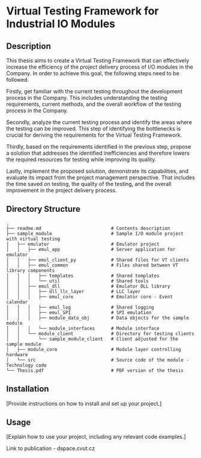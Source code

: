 # Virtual Testing Framework for Industrial IO Modules

## Description

This thesis aims to create a Virtual Testing Framework that can effectively increase the efficiency of the project delivery process 
of I/O modules in the Company. In order to achieve this goal, the following steps need to be followed.

Firstly, get familiar with the current testing throughout the development process in the Company. This includes understanding 
the testing requirements, current methods, and the overall workflow of the testing process in the Company.

Secondly, analyze the current testing process and identify the areas where the testing can be improved. 
This step of identifying the bottlenecks is crucial for deriving the requirements for the Virtual Testing Framework.

Thirdly, based on the requirements identified in the previous step, propose a solution that addresses the identified inefficiencies 
and therefore lowers the required resources for testing while improving its quality.

Lastly, implement the proposed solution, demonstrate its capabilities, and evaluate its impact from the project management perspective. 
That includes the time saved on testing, the quality of the testing, and the overall improvement in the project delivery process.


## Directory Structure
```
.
├── readme.md                          # Contents description
├── sample_module                      # Sample I/O module project with virtual testing
│   ├── emulator                       # Emulator project
│   │   ├── emul_app                   # Server application for emulator
│   │   ├── emul_client_py             # Shared files for VT clients
│   │   ├── emul_common                # Files shared between VT library components
│   │   │   ├── templates              # Shared templates
│   │   │   └── util                   # Shared tools
│   │   ├── emul_dll                   # Emulator DLL library
│   │   │   ├── dll_llc_layer          # LLC layer
│   │   │   ├── emul_core              # Emulator core - Event calendar
│   │   │   ├── emul_log               # Shared logging
│   │   │   ├── emul_SPI               # SPI emulation
│   │   │   ├── module_data_obj        # Data objects for the sample module
│   │   │   └── module_interfaces      # Module interface
│   │   └── module_client              # Directory for testing clients
│   │       └── sample_module_client   # Client adjusted for the sample module
│   ├── module_core                    # Module layer controlling hardware
│   └── src                            # Source code of the module - Technology code
└── Thesis.pdf                         # PDF version of the thesis
```
## Installation

[Provide instructions on how to install and set up your project.]

## Usage

[Explain how to use your project, including any relevant code examples.]


Link to publication - dspace.cvut.cz